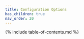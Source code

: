 ```yaml
---
title: Configuration Options
has_children: true
nav_order: 20
---
```


{% include table-of-contents.md %}
